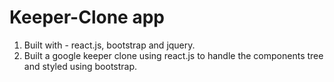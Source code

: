 # Keeper-Clone app
1. Built with - react.js, bootstrap and jquery.
2. Built a google keeper clone using react.js to handle the components tree and styled using bootstrap.
